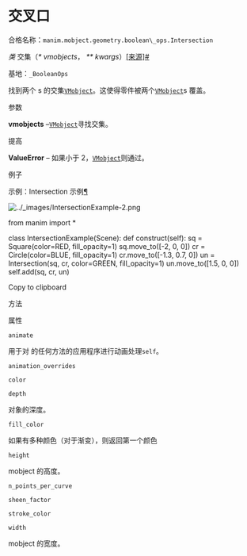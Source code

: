 # 交叉口

合格名称：`manim.mobject.geometry.boolean\_ops.Intersection`

_类_ 交集（_\* vmobjects_， _\*\* kwargs_）[\[来源\]](../_modules/manim/mobject/geometry/boolean_ops.html#Intersection)[#](#manim.mobject.geometry.boolean_ops.Intersection "此定义的固定链接")

基地：`_BooleanOps`

找到两个 s 的交集[`VMobject`](manim.mobject.types.vectorized_mobject.VMobject.html#manim.mobject.types.vectorized_mobject.VMobject "manim.mobject.types.vectorized_mobject.VMobject")。这使得零件被两个[`VMobject`](manim.mobject.types.vectorized_mobject.VMobject.html#manim.mobject.types.vectorized_mobject.VMobject "manim.mobject.types.vectorized_mobject.VMobject")s 覆盖。

参数

**vmobjects** –[`VMobject`](manim.mobject.types.vectorized_mobject.VMobject.html#manim.mobject.types.vectorized_mobject.VMobject "manim.mobject.types.vectorized_mobject.VMobject")寻找交集。

提高

**ValueError** – 如果小于 2，[`VMobject`](manim.mobject.types.vectorized_mobject.VMobject.html#manim.mobject.types.vectorized_mobject.VMobject "manim.mobject.types.vectorized_mobject.VMobject")则通过。

例子

示例：Intersection 示例[¶](#intersectionexample)

![../_images/IntersectionExample-2.png](../_images/IntersectionExample-2.png)

from manim import \*

class IntersectionExample(Scene):
def construct(self):
sq = Square(color=RED, fill_opacity=1)
sq.move_to(\[-2, 0, 0\])
cr = Circle(color=BLUE, fill_opacity=1)
cr.move_to(\[-1.3, 0.7, 0\])
un = Intersection(sq, cr, color=GREEN, fill_opacity=1)
un.move_to(\[1.5, 0, 0\])
self.add(sq, cr, un)

Copy to clipboard

方法

属性

`animate`

用于对 的任何方法的应用程序进行动画处理`self`。

`animation_overrides`

`color`

`depth`

对象的深度。

`fill_color`

如果有多种颜色（对于渐变），则返回第一个颜色

`height`

mobject 的高度。

`n_points_per_curve`

`sheen_factor`

`stroke_color`

`width`

mobject 的宽度。
